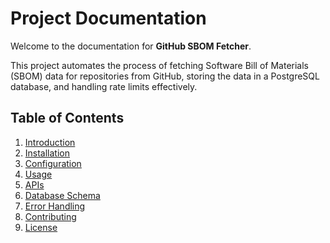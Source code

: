 # Project Documentation

Welcome to the documentation for **GitHub SBOM Fetcher**.

This project automates the process of fetching Software Bill of Materials (SBOM) data for repositories from GitHub, storing the data in a PostgreSQL database, and handling rate limits effectively.

## Table of Contents
1. [Introduction](introduction.md)
2. [Installation](installation.md)
3. [Configuration](configuration.md)
4. [Usage](usage.md)
5. [APIs](apis.md)
6. [Database Schema](database_schema.md)
7. [Error Handling](error_handling.md)
8. [Contributing](contributing.md)
9. [License](license.md)